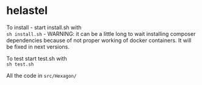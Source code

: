 # helastel


To install - start install.sh with  
```sh install.sh```  - WARNING: it can be a little long to wait installing composer dependencies
because of not proper working of docker containers. It will be fixed in next versions.

To test start test.sh with   
```sh test.sh```

All the code in     ``` src/Hexagon/ ```